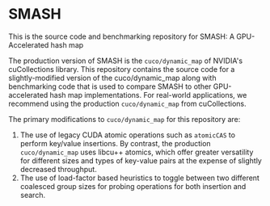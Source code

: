 # SMASH

This is the source code and benchmarking repository for SMASH: A GPU-Accelerated hash map

The production version of SMASH is the `cuco/dynamic_map` of NVIDIA's cuCollections library. This repository contains the source code for a slightly-modified version of the cuco/dynamic_map along with benchmarking code that is used to compare SMASH to other GPU-accelerated hash map implementations. For real-world applications, we recommend using the production `cuco/dynamic_map` from cuCollections.

The primary modifications to `cuco/dynamic_map` for this repository are: 
1. The use of legacy CUDA atomic operations such as `atomicCAS` to perform key/value insertions. By contrast, the production `cuco/dynamic_map` uses libcu++ atomics, which offer greater versatility for different sizes and types of key-value pairs at the expense of slightly decreased throughput.
2. The use of load-factor based heuristics to toggle between two different coalesced group sizes for probing operations for both insertion and search.
